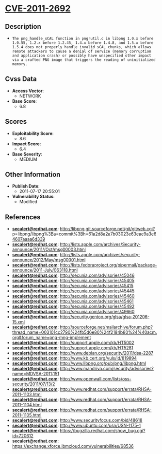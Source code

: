
# [CVE-2011-2692](http://libpng.git.sourceforge.net/git/gitweb.cgi?p=libpng/libpng%3Ba=commit%3Bh=61a2d8a2a7b03023e63eae9a3e64607aaaa6d339)

## Description

- `The png_handle_sCAL function in pngrutil.c in libpng 1.0.x before 1.0.55, 1.2.x before 1.2.45, 1.4.x before 1.4.8, and 1.5.x before 1.5.4 does not properly handle invalid sCAL chunks, which allows remote attackers to cause a denial of service (memory corruption and application crash) or possibly have unspecified other impact via a crafted PNG image that triggers the reading of uninitialized memory.`

## Cvss Data

- **Access Vector**:
  - NETWORK
- **Base Score**:
  - 6.8

## Scores

- **Exploitability Score**:
  - 8.6
- **Impact Score**:
  - 6.4
- **Base Severity**:
  - MEDIUM

## Other Information

- **Publish Date**:
  - 2011-07-17 20:55:01
- **Vulnerability Status**:
  - Modified

## References

- **secalert@redhat.com**: http://libpng.git.sourceforge.net/git/gitweb.cgi?p=libpng/libpng%3Ba=commit%3Bh=61a2d8a2a7b03023e63eae9a3e64607aaaa6d339
- **secalert@redhat.com**: http://lists.apple.com/archives/Security-announce/2011//Oct/msg00003.html
- **secalert@redhat.com**: http://lists.apple.com/archives/security-announce/2012/May/msg00001.html
- **secalert@redhat.com**: http://lists.fedoraproject.org/pipermail/package-announce/2011-July/063118.html
- **secalert@redhat.com**: http://secunia.com/advisories/45046
- **secalert@redhat.com**: http://secunia.com/advisories/45405
- **secalert@redhat.com**: http://secunia.com/advisories/45415
- **secalert@redhat.com**: http://secunia.com/advisories/45445
- **secalert@redhat.com**: http://secunia.com/advisories/45460
- **secalert@redhat.com**: http://secunia.com/advisories/45461
- **secalert@redhat.com**: http://secunia.com/advisories/45492
- **secalert@redhat.com**: http://secunia.com/advisories/49660
- **secalert@redhat.com**: http://security.gentoo.org/glsa/glsa-201206-15.xml
- **secalert@redhat.com**: http://sourceforge.net/mailarchive/forum.php?thread_name=003101cc2790%24fb5d6e80%24f2184b80%24%40acm.org&forum_name=png-mng-implement
- **secalert@redhat.com**: http://support.apple.com/kb/HT5002
- **secalert@redhat.com**: http://support.apple.com/kb/HT5281
- **secalert@redhat.com**: http://www.debian.org/security/2011/dsa-2287
- **secalert@redhat.com**: http://www.kb.cert.org/vuls/id/819894
- **secalert@redhat.com**: http://www.libpng.org/pub/png/libpng.html
- **secalert@redhat.com**: http://www.mandriva.com/security/advisories?name=MDVSA-2011:151
- **secalert@redhat.com**: http://www.openwall.com/lists/oss-security/2011/07/13/2
- **secalert@redhat.com**: http://www.redhat.com/support/errata/RHSA-2011-1103.html
- **secalert@redhat.com**: http://www.redhat.com/support/errata/RHSA-2011-1104.html
- **secalert@redhat.com**: http://www.redhat.com/support/errata/RHSA-2011-1105.html
- **secalert@redhat.com**: http://www.securityfocus.com/bid/48618
- **secalert@redhat.com**: http://www.ubuntu.com/usn/USN-1175-1
- **secalert@redhat.com**: https://bugzilla.redhat.com/show_bug.cgi?id=720612
- **secalert@redhat.com**: https://exchange.xforce.ibmcloud.com/vulnerabilities/68536
